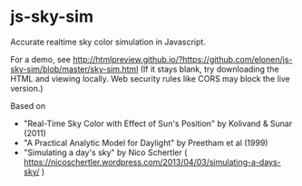 # js-sky-sim
Accurate realtime sky color simulation in Javascript.

For a demo, see http://htmlpreview.github.io/?https://github.com/elonen/js-sky-sim/blob/master/sky-sim.html
(If it stays blank, try downloading the HTML and viewing locally. Web security rules like CORS may block the live version.)

Based on
- "Real-Time Sky Color with Effect of Sun's Position" by Kolivand & Sunar (2011)
- "A Practical Analytic Model for Daylight" by Preetham et al (1999)
- "Simulating a day's sky" by Nico Schertler ( https://nicoschertler.wordpress.com/2013/04/03/simulating-a-days-sky/ )
